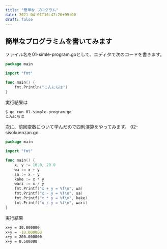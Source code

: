 ```yaml
---
title: "簡単な プログラム"
date: 2021-04-01T16:47:20+09:00
draft: false
---
```


## 簡単なプログラミムを書いてみます
ファイル名を01-simle-program.goとして、エディタで次のコードを書きます。
```go
package main

import "fmt"

func main() {
    fmt.Println("こんにちは")
}
```
実行結果は
```bash
$ go run 01-simple-program.go
こんにちは
```
次に、前回変数について学んだので四則演算をやってみます。
02-sisokuenzan.go
```go
package main

import "fmt"

func main() {
    x, y := 10.0, 20.0
    wa := x + y
    sa := x - y
    kake := x * y
    wari := x / y
    fmt.Printf("x + y = %f\n", wa)
    fmt.Printf("x - y = %f\n", sa)
    fmt.Printf("x * y = %f\n", kake)
    fmt.Printf("x / y = %f\n", wari)
}
```

実行結果
```bash
x+y = 30.000000
x+y = -10.000000
x+y = 200.000000
x+y = 0.500000
```


